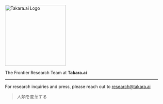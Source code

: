 <img src="https://takara.ai/images/logo-24/TakaraAi.svg" width="200" alt="Takara.ai Logo" />

The Frontier Research Team at **Takara.ai**

---

For research inquiries and press, please reach out to research@takara.ai

> 人類を変革する
